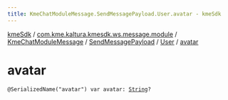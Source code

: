```yaml
---
title: KmeChatModuleMessage.SendMessagePayload.User.avatar - kmeSdk
---
```


[kmeSdk](../../../../index.html) / [com.kme.kaltura.kmesdk.ws.message.module](../../../index.html) / [KmeChatModuleMessage](../../index.html) / [SendMessagePayload](../index.html) / [User](index.html) / [avatar](./avatar.html)

# avatar

`@SerializedName("avatar") var avatar: `[`String`](https://kotlinlang.org/api/latest/jvm/stdlib/kotlin/-string/index.html)`?`